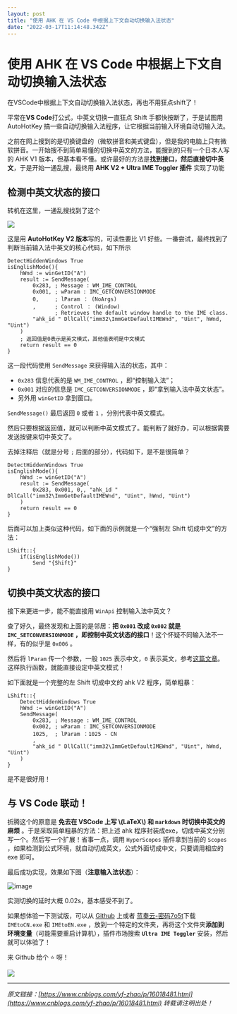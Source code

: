 ```yaml
---
layout: post
title: "使用 AHK 在 VS Code 中根据上下文自动切换输入法状态"
date: "2022-03-17T11:14:48.342Z"
---
```

使用 AHK 在 VS Code 中根据上下文自动切换输入法状态
================================

在VSCode中根据上下文自动切换输入法状态，再也不用狂点shift了！

平常在**VS Code**打公式，中英文切换一直狂点 Shift 手都快按断了，于是试图用 AutoHotKey 搞一些自动切换输入法程序，让它根据当前输入环境自动切输入法。

之前在网上搜到的是切换键盘的（微软拼音和美式键盘），但是我的电脑上只有微软拼音。一开始搜不到简单易懂的切换中英文的方法，能搜到的只有一个日本人写的 AHK V1 版本，但基本看不懂。或许最好的方法是**找到接口，然后直接切中英文**，于是开始一通乱搜，最终用 **AHK V2 + Ultra IME Toggler 插件** 实现了功能

检测中英文状态的接口
----------

转机在这里，一通乱搜找到了这个

[![](https://github-readme-stats.vercel.app/api/pin/?username=mudssky&repo=myAHKScripts&show_owner=true)](https://github.com/mudssky/myAHKScripts)

这是用 **AutoHotKey V2 版本**写的，可读性要比 V1 好些。一番尝试，最终找到了判断当前输入法中英文的核心代码，如下所示

    DetectHiddenWindows True
    isEnglishMode(){
        hWnd := winGetID("A")
        result := SendMessage(
            0x283, ; Message : WM_IME_CONTROL
            0x001, ; wParam : IMC_GETCONVERSIONMODE
            0,     ; lParam ： (NoArgs)
            ,      ; Control ： (Window)
                   ; Retrieves the default window handle to the IME class.
            "ahk_id " DllCall("imm32\ImmGetDefaultIMEWnd", "Uint", hWnd, "Uint")
        )
        ; 返回值是0表示是英文模式，其他值表明是中文模式
        return result == 0
    }
    

这一段代码使用 `SendMessage` 来获得输入法的状态，其中：

*   `0x283` 信息代表的是 `WM_IME_CONTROL` ，即“控制输入法”；
*   `0x001` 对应的信息是 `IMC_GETCONVERSIONMODE` ，即“拿到输入法中英文状态”。
*   另外用 `winGetID` 拿到窗口。

`SendMessage()` 最后返回 `0` 或者 `1` ，分别代表中英文模式。

然后只要根据返回值，就可以判断中英文模式了。能判断了就好办，可以根据需要发送按键来切中英文了。

去掉注释后（就是分号 `;` 后面的部分），代码如下，是不是很简单？

    DetectHiddenWindows True
    isEnglishMode(){
        hWnd := winGetID("A")
        result := SendMessage(
        	0x283, 0x001, 0,, "ahk_id " DllCall("imm32\ImmGetDefaultIMEWnd", "Uint", hWnd, "Uint")
        )
        return result == 0
    }
    

后面可以加上类似这种代码，如下面的示例就是一个“强制左 Shift 切成中文”的方法：

    LShift::{
        if(isEnglishMode())
            Send "{Shift}"
    }
    

切换中英文状态的接口
----------

接下来更进一步，能不能直接用 `WinApi` 控制输入法中英文？

查了好久，最终发现和上面的是邻居：**把 `0x001` 改成 `0x002` 就是 `IMC_SETCONVERSIONMODE` ，即控制中英文状态的接口**！这个怀疑不同输入法不一样，有的似乎是 `0x006` 。

然后将 `lParam` 传一个参数，一般 `1025` 表示中文，`0` 表示英文，参考[这篇文章](https://zhuanlan.zhihu.com/p/425951648)。这样执行函数，就能直接设定中英文模式！

如下面就是一个完整的左 Shift 切成中文的 ahk V2 程序，简单粗暴：

    LShift::{
        DetectHiddenWindows True
        hWnd := winGetID("A")
        SendMessage(
            0x283, ; Message : WM_IME_CONTROL
            0x002, ; wParam : IMC_SETCONVERSIONMODE
            1025,  ; lParam ：1025 - CN
            ,
            "ahk_id " DllCall("imm32\ImmGetDefaultIMEWnd", "Uint", hWnd, "Uint")
        )
    }
    

是不是很好用！

与 VS Code 联动！
-------------

折腾这个的原意是 **免去在 VSCode 上写 \\(LaTeX\\) 和 `markdown` 时切换中英文的麻烦** 。于是采取简单粗暴的方法：把上述 ahk 程序封装成exe，切成中英文分别写一个。然后写一个扩展！省事一点，调用 `HyperScopes` 插件拿到当前的 `Scopes` ，如果检测到公式环境，就自动切成英文，公式外面切成中文，只要调用相应的 exe 即可。

最后成功实现，效果如下图（**注意输入法状态**）：

![image](https://img2022.cnblogs.com/blog/2276410/202203/2276410-20220317180119551-2087693593.gif)

实测切换的延时大概 0.02s，基本感受不到了。

如果想体验一下测试版，可以从 [Github](https://github.com/yfzhao20/Ultra-IME-for-VSCode/tree/main/ime) 上或者 [蓝奏云-密码7o5t](https://wwe.lanzouy.com/b0213ygtg)下载 `IMEtoCN.exe` 和 `IMEtoEN.exe` ，放到一个特定的文件夹，再将这个文件夹**添加到环境变量**（可能需要重启计算机），插件市场搜索 **`Ultra IME Toggler`** 安装，然后就可以体验了！

来 Github 给个 ⭐ 呀！

[![](https://github-readme-stats.vercel.app/api/pin/?username=yfzhao20&repo=Ultra-IME-for-VSCode&show_owner=true)](https://github.com/yfzhao20/Ultra-IME-for-VSCode)

* * *

_原文链接：[https://www.cnblogs.com/yf-zhao/p/16018481.html](https://www.cnblogs.com/yf-zhao/p/16018481.html) 转载请注明出处！_